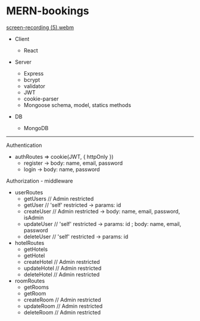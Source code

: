 # MERN-bookings

[screen-recording (5).webm](https://user-images.githubusercontent.com/99029880/226138054-4763a4cc-cebb-4d76-b862-cbd61562c70c.webm)

- Client
    + React

- Server
    + Express
    + bcrypt
    + validator
    + JWT
    + cookie-parser
    + Mongoose schema, model, statics methods

- DB
    + MongoDB

----

Authentication
- authRoutes => cookie(JWT, { httpOnly })
    + register -> body: name, email, password
    + login -> body: name, password

Authorization - middleware
- userRoutes
    + getUsers // Admin restricted
    + getUser // 'self' restricted    -> params: id
    + createUser // Admin restricted  -> body: name, email, password, isAdmin
    + updateUser // 'self' restricted -> params: id ; body: name, email, password
    + deleteUser // 'self' restricted -> params: id
- hotelRoutes
    + getHotels
    + getHotel
    + createHotel // Admin restricted
    + updateHotel // Admin restricted
    + deleteHotel // Admin restricted
- roomRoutes
    + getRooms
    + getRoom
    + createRoom // Admin restricted
    + updateRoom // Admin restricted
    + deleteRoom // Admin restricted

